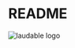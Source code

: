 # README


![laudable logo](https://raw.githubusercontent.com/mschl0ss/laudable/blob/master/public/laudable_logo.png)